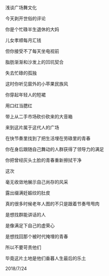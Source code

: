 浅谈广场舞文化

今天剥开世俗的评论

你是个忙碌半生退休的大妈

儿女孝顺每月汇钱

但你接受不了每天坐电视前

脂肪渐渐和沙发上的凹坑契合

失去忙碌的孤独

这时你听见窗外的小苹果民族风

你穿起年轻人的短裙

用口红当腮红

带上从二手市场砍价砍来的大音箱

来到这片属于这代人的广场

在快节奏里找到了把生活埋在劳碌里的青春

你在身后跟随自己舞动的人群获得了领导力的满足

你把曾经灰头土脸的青春重新擦拭干净

这次

毫无收敛地展示自己尚存的风采

露出缀满妊娠纹的肚皮

真的很多时候老年人图的不只是跟着节奏甩甩肉

是想找群能讲话的人

是像满足下自己的虚荣心

是想找回那个被时代掩埋的青春

所以不要苛责他们

毕竟这片土地是他们垂暮人生最后的乐土

2018/7/24

